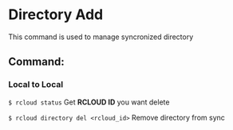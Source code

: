 # Directory Add
This command is used to manage syncronized directory

## Command:

### Local to Local
`$ rcloud status` Get **RCLOUD ID** you want delete

`$ rcloud directory del <rcloud_id>` Remove directory from sync
